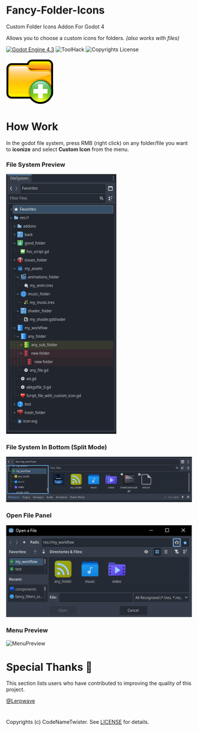 # Fancy-Folder-Icons
Custom Folder Icons Addon For Godot 4

Allows you to choose a custom icons for folders. *(also works with files)*

[![Godot Engine 4.3](https://img.shields.io/badge/Godot_Engine-4.x-blue)](https://godotengine.org/) ![ToolHack](https://img.shields.io/badge/Tool-Addon-green) ![Copyrights License](https://img.shields.io/badge/License-MIT-blue)

![Icon](images/folder.png)

# How Work
In the godot file system, press RMB (right click) on any folder/file you want to **iconize** and select **Custom Icon** from the menu.

### File System Preview

![Preview](images/preview.png)

### File System In Bottom (Split Mode)

![Preview](images/preview3.png)

### Open File Panel

![Preview](images/preview4.png)

### Menu Preview

![MenuPreview](https://github.com/user-attachments/assets/1bf25cd1-505f-4090-b0ab-3abc58fe30f4)

# Special Thanks 📜 
This section lists users who have contributed to improving the quality of this project.

[@Lerpwave](https://github.com/Lerpwave)

#

Copyrights (c) CodeNameTwister. See [LICENSE](LICENSE) for details.

[godot engine]: https://godotengine.org/
